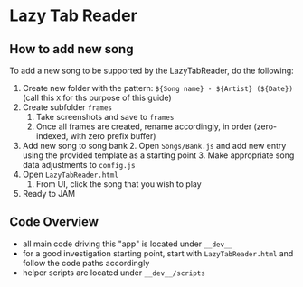 # Lazy Tab Reader

## How to add new song

To add a new song to be supported by the LazyTabReader, do the following:

1. Create new folder with the pattern: `${Song name} - ${Artist} (${Date})` (call this `X` for ths purpose of this guide)
2. Create subfolder `frames`
    1. Take screenshots and save to `frames`
    2. Once all frames are created, rename accordingly, in order (zero-indexed, with zero prefix buffer)
4. Add new song to song bank
    2. Open `Songs/Bank.js` and add new entry using the provided template as a starting point
    3. Make appropriate song data adjustments to `config.js`
5. Open `LazyTabReader.html`
    1. From UI, click the song that you wish to play
6. Ready to JAM

## Code Overview

- all main code driving this "app" is located under `__dev__`
- for a good investigation starting point, start with `LazyTabReader.html` and follow the code paths accordingly
- helper scripts are located under `__dev__/scripts`
